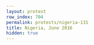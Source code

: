 ```yaml
---
layout: protest
row_index: 704
permalink: protests/nigeria-131
title: Nigeria, June 2016
hidden: true
---
```

